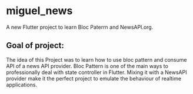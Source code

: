 # miguel_news

A new Flutter project to learn Bloc Paterrn and NewsAPI.org.

## Goal of project:

The idea of this Project was to learn how to use bloc pattern and consume API of a news API provider.
Bloc Pattern is one of the main ways to professionally deal with state controller in Flutter. 
Mixing it with a NewsAPI provider make it the perfect project to emulate the behaviour of realtime applications.
